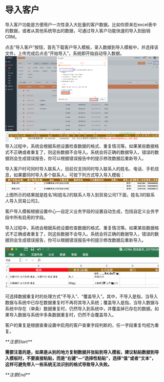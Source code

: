 # 导入客户

导入客户功能是方便用户一次性录入大批量的客户数据。比如你原来在excel表中的数据，或者从其他系统导出的数据，可通过导入客户功能快速的导入到励销CRM。

点击“导入客户”按钮，首先下载客户导入模板，录入数据到导入模板中，并选择该文件，上传完成后点击“开始导入”，系统即开始自动导入数据。![](/assets/lix客户导入4.png)![](/assets/导入客户2.png)导入过程中，系统会根据系统设置检查数据的格式、重复情况等。如果某些数据格式不正确或者重复了，则这些数据不会导入。系统会将正确的数据导入，错误的数据则会生成错误报告，你可以根据错误报告中的提示修改数据后重新导入。

导入客户时可同时导入联系人，目前仅支持同时导入联系人的姓名、电话、手机信息，如果要同时导入多个联系人，可按下列方式导入导入模板：![](/assets/导入客户03.png)上图所示的结果就是姓名1和姓名2的联系人导入到贸易公司1下面，姓名3的联系人导入贸易公司2。

客户导入模板根据设置中心—自定义业务字段的设置自动生成，包括自定义业务字段中所有启用的字段。

导入过程中，系统会根据系统设置检查数据的格式、重复情况等。如果某些数据格式不正确或者重复了，则这些数据不会导入。系统会将正确的数据导入，错误的数据则会生成错误报告，你可以根据错误报告中的提示修改数据后重新导入。

![](/assets/lix客户导入模板3.png)

可选择数据重复时的处理方式“不导入”、“覆盖导入”。其中，不导入是指，当导入数据与系统中已存在数据重复时不再将其导入系统；覆盖导入是指，当导入数据与系统中存在（单条）数据重复时，仍然导入到系统中，并覆盖掉已存在的数据。如果导入数据与系统中多条数据重复时，仍然不会覆盖导入。

客户的重复是根据查重设置中启用的客户查重字段判断的，任一字段重复均视为重复。

_\*\*注意Start\*\*_

**需要注意的是，如果是从别的地方复制数据并张贴到导入模板，建议粘贴数据到导入模板时，不要直接粘贴，而是“右键”—“选择性粘贴”，选择“值”或者“文本”，这样可避免带入一些系统无法识别的格式导致导入失败。**

_\*\*注意End\*\*_

